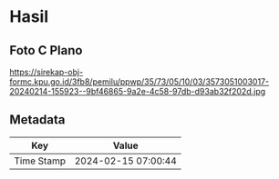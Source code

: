 # Hasil

## Foto C Plano

https://sirekap-obj-formc.kpu.go.id/3fb8/pemilu/ppwp/35/73/05/10/03/3573051003017-20240214-155923--9bf46865-9a2e-4c58-97db-d93ab32f202d.jpg


## Metadata

| Key        | Value               |
| ---------- | ------------------- |
| Time Stamp | 2024-02-15 07:00:44 |



